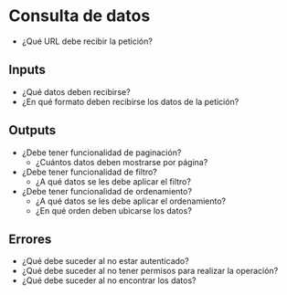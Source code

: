 # Consulta de datos

- ¿Qué URL debe recibir la petición?

## Inputs

- ¿Qué datos deben recibirse?
- ¿En qué formato deben recibirse los datos de la petición?

## Outputs

- ¿Debe tener funcionalidad de paginación?
    - ¿Cuántos datos deben mostrarse por página?
- ¿Debe tener funcionalidad de filtro?
    - ¿A qué datos se les debe aplicar el filtro?
- ¿Debe tener funcionalidad de ordenamiento?
    - ¿A qué datos se les debe aplicar el ordenamiento?
    - ¿En qué orden deben ubicarse los datos?

## Errores

- ¿Qué debe suceder al no estar autenticado?
- ¿Qué debe suceder al no tener permisos para realizar la operación?
- ¿Qué debe suceder al no encontrar los datos?